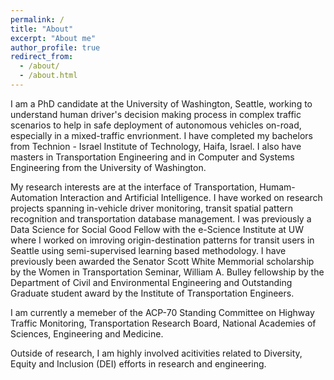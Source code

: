 ```yaml
---
permalink: /
title: "About"
excerpt: "About me"
author_profile: true
redirect_from: 
  - /about/
  - /about.html
---
```


I am a PhD candidate at the University of Washington, Seattle, working to understand human driver's decision making process in complex traffic scenarios to help in safe deployment of autonomous vehicles on-road, especially in a mixed-traffic envrionment. I have completed my bachelors from Technion - Israel Institute of Technology, Haifa, Israel. I also have masters in Transportation Engineering and in Computer and Systems Engineering from the University of Washington.

My research interests are at the interface of Transportation, Humam-Automation Interaction and Artificial Intelligence. I have worked on research projects spanning in-vehicle driver monitoring, transit spatial pattern recognition and transportation database management. I was previously a Data Science for Social Good Fellow with the e-Science Institute at UW where I worked on imroving origin-destination patterns for transit users in Seattle using semi-supervised learning based methodology. I have previously been awarded the Senator Scott White Memmorial scholarship by the Women in Transportation Seminar, William A. Bulley fellowship by the Department of Civil and Environmental Engineering and Outstanding Graduate student award by the Institute of Transportation Engineers. 

I am currently a memeber of the ACP-70 Standing Committee on Highway Traffic Monitoring, Transportation Research Board, National Academies of Sciences, Engineering and Medicine.

Outside of research, I am highly involved acitivities related to Diversity, Equity and Inclusion (DEI) efforts in research and engineering.
